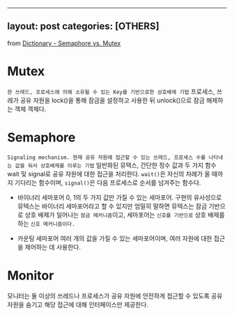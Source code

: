 
---
layout: post
categories: [OTHERS]
---

from [Dictionary - Semaphore vs. Mutex](https://github.com/newkayak12/Dictionary/blob/master/cs/SemaphoreAndMutex.md)



# Mutex
`한 쓰레드, 프로세스에 의해 소유될 수 있는 Key를 기반으로한 상호배제 기법`
프로세스, 쓰레가 공유 자원을 lock()을 통해 잠금을 설정하고 사용한 뒤 unlock()으로 잠금 해제하는 객체 객체다.

# Semaphore
`Signaling mechanism. 현재 공유 자원에 접근할 수 있는 쓰레드, 프로세스 수를 나타내는 값을 둬서 상호배제를 이루는 기법`
일반화된 뮤텍스, 간단한 정수 값과 두 가지 함수 wait 및 signal로 공유 자원에 대한 접근을 처리한다. `wait()`은 자신의 차례가 올 때까지 기다리는 함수이며,
`signal()`은 다음 프로세스로 순서를 넘겨주는 함수다.

- 바이너리 세마포어
0, 1의 두 가지 값만 가질 수 있는 세마포어. 구현의 유사성으로 뮤텍스는 바이너리 세마포어라고 할 수 있지만 엄밀히 말하면 뮤텍스는 잠금 기반으로 상호 배제가 일어나는 `잠금 메커니즘`이고, 세마포어는
`신호를 기반으로` 상호 배제를 하는 `신호 메커니즘이다.`

- 카운팅 세마포어
여러 개의 값을 가질 수 있는 세마포어이며, 여러 자원에 대한 접근을 제어하는 데 사용한다. 

# Monitor
모니터는 둘 이상의 쓰레드나 프로세스가 공유 자원에 안전하게 접근할 수 있도록 공유 자원을 숨기고 해당 접근에 대해 인터페이스만 제공한다. 

